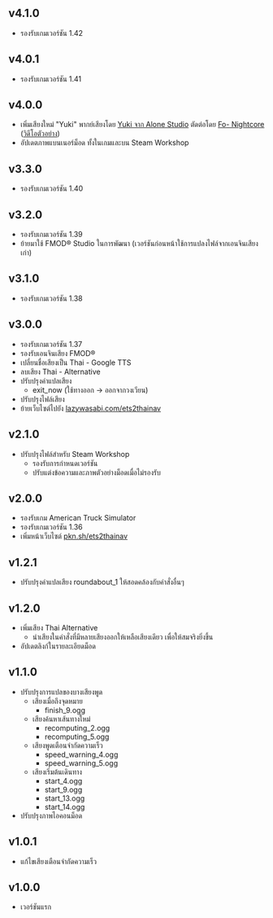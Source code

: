 ## v4.1.0

- รองรับเกมเวอร์ชัน 1.42

## v4.0.1

- รองรับเกมเวอร์ชัน 1.41

## v4.0.0

- เพิ่มเสียงใหม่ "Yuki" พากย์เสียงโดย [Yuki จาก Alone Studio](https://www.youtube.com/watch?v=PAZzOOeV-i8) ตัดต่อโดย [Fo- Nightcore](https://www.youtube.com/channel/UClve2QtJR2WM3KE6zgVBKTw) ([วิดีโอตัวอย่าง](https://youtu.be/X76cJzy-qFE))
- อัปเดตภาพแบนเนอร์ม็อด ทั้งในเกมและบน Steam Workshop

## v3.3.0

- รองรับเกมเวอร์ชัน 1.40

## v3.2.0

- รองรับเกมเวอร์ชัน 1.39
- ย้ายมาใช้ FMOD® Studio ในการพัฒนา (เวอร์ชันก่อนหน้าใช้การแปลงไฟล์จากเอนจินเสียงเก่า)

## v3.1.0

- รองรับเกมเวอร์ชัน 1.38

## v3.0.0

- รองรับเกมเวอร์ชัน 1.37
- รองรับเอนจินเสียง FMOD®
- เปลี่ยนชื่อเสียงเป็น Thai - Google TTS
- ลบเสียง Thai - Alternative
- ปรับปรุงคำแปลเสียง
  - exit_now (ใช้ทางออก → ออกจากวงเวียน)
- ปรับปรุงไฟล์เสียง
- ย้ายเว็บไซต์ไปยัง [lazywasabi.com/ets2thainav](https://lazywasabi.com/ets2thainav/)

## v2.1.0

- ปรับปรุงไฟล์สำหรับ Steam Workshop
  - รองรับการกำหนดเวอร์ชัน
  - ปรับแต่งข้อความและภาพตัวอย่างม็อดเมื่อไม่รองรับ

## v2.0.0

- รองรับเกม American Truck Simulator
- รองรับเกมเวอร์ชัน 1.36
- เพิ่มหน้าเว็บไซต์ [pkn.sh/ets2thainav](https://pkn.sh/ets2thainav)

## v1.2.1

- ปรับปรุงคำแปลเสียง roundabout_1 ให้สอดคล้องกับคำสั่งอื่นๆ

## v1.2.0

- เพิ่มเสียง Thai Alternative
  - นำเสียงในคำสั่งที่มีหลายเสียงออกให้เหลือเสียงเดียว เพื่อให้สมจริงยิ่งขึ้น
- อัปเดตลิงก์ในรายละเอียดม็อด

## v1.1.0

- ปรับปรุงการแปลของบางเสียงพูด
  - เสียงเมื่อถึงจุดหมาย
    - finish_9.ogg
  - เสียงค้นหาเส้นทางใหม่
    - recomputing_2.ogg
    - recomputing_5.ogg
  - เสียงพูดเตือนจำกัดความเร็ว
    - speed_warning_4.ogg
    - speed_warning_5.ogg
  - เสียงเริ่มต้นเดินทาง
    - start_4.ogg
    - start_9.ogg
    - start_13.ogg
    - start_14.ogg
- ปรับปรุงภาพไอคอนม็อด

## v1.0.1

- แก้ไขเสียงเตือนจำกัดความเร็ว

## v1.0.0

- เวอร์ชันแรก
